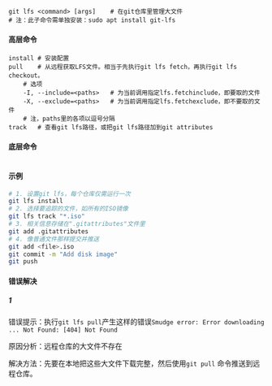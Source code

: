 ```
git lfs <command> [args]	# 在git仓库里管理大文件
# 注：此子命令需单独安装：sudo apt install git-lfs
```

#### 高层命令

```shell
install	# 安装配置
pull	# 从远程获取LFS文件。相当于先执行git lfs fetch，再执行git lfs checkout。
	# 选项
	-I, --include=<paths>	# 为当前调用指定lfs.fetchinclude，即要取的文件
	-X, --exclude=<paths>	# 为当前调用指定lfs.fetchexclude，即不要取的文件
	# 注，paths里的各项以逗号分隔
track	# 查看git lfs路径，或把git lfs路径加到git attributes
```

#### 底层命令

```
```

#### 示例

```bash
# 1. 设置git lfs，每个仓库仅需运行一次
git lfs install
# 2. 选择要追踪的文件，如所有的ISO镜像
git lfs track "*.iso"
# 3. 相关信息存储在".gitattributes"文件里
git add .gitattributes
# 4. 像普通文件那样提交并推送
git add <file>.iso
git commit -m "Add disk image"
git push
```

#### 错误解决

##### 1 

错误提示：执行`git lfs pull`产生这样的错误`Smudge error: Error downloading ... Not Found: [404] Not Found`

原因分析：远程仓库的大文件不存在

解决方法：先要在本地把这些大文件下载完整，然后使用`git pull` 命令推送到远程仓库。
